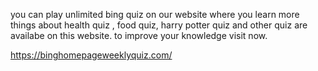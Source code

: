 you can play unlimited bing quiz on our website  where you learn more things about health quiz , food quiz, harry potter quiz and other quiz are availabe on this website. to improve your knowledge visit now.

https://binghomepageweeklyquiz.com/
